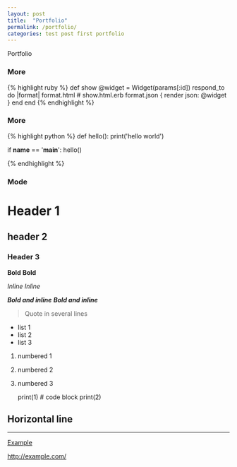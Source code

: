 ```yaml
---
layout: post
title:  "Portfolio"
permalink: /portfolio/
categories: test post first portfolio
---
```

Portfolio
### More

{% highlight ruby %} 
def show
  @widget = Widget(params[:id])
  respond_to do |format|
    format.html # show.html.erb
    format.json { render json: @widget }
  end
end
{% endhighlight %}

### More


{% highlight python %} 
def hello():
    print('hello world')

if __name__ == '__main__':
    hello()

{% endhighlight %}

### Mode

# Header 1
## header 2
### Header 3

**Bold**
__Bold__

*Inline*
_Inline_

***Bold and inline***
___Bold and inline___


> Quote in 
several lines

* list 1
* list 2
* list 3

1. numbered 1
2. numbered 2
4. numbered 3

    print(1) # code block
    print(2)

Horizontal line
------
*****

[Example](http://example.com/ "header")

<http://example.com/>




